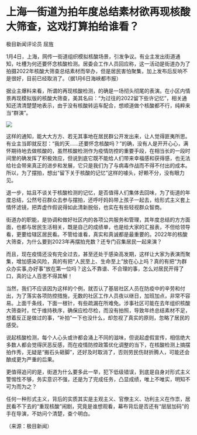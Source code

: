 # 上海一街道为拍年度总结素材欲再现核酸大筛查，这戏打算拍给谁看？

极目新闻评论员 屈旌

1月4日，上海，网传一街道组织模拟核酸场景，引发争议。有业主发出街道通知，吐槽为何还要怀念核酸检测。居委会工作人员回应称，这一活动是街道办为了拍摄2022年核酸大筛查总结素材而举办，但是居民害怕聚集，加上发布后反响不是很好，目前已经取消了。（据1月6日海峡都市报）

据业主爆料来看，所谓的再现核酸检测，的确是一场彻头彻尾的表演。在小区内情景再现模拟版的核酸大筛查，美其名曰：“为过往的2022留下些许记忆”，相关通知还清清楚楚地表示，由于没有核酸转运车配合，想顺道做个核酸都不行，纯粹来当“群演”。

![](https://inews.gtimg.com/newsapp_bt/0/15597560183/1000)

这样的通知，能大大方方、若无其事地在居民群公开发出来，让人觉得匪夷所思。有业主当即就反怼：“我的天……还要怀念核酸吗？”的确，没有人是开开心心，满怀期待地去做核酸的，虽然核酸检测作为疫情防控的重要手段，在相当长的一段时间里的确发挥了积极效应，但说到底它既不能给人们带来幸福感和获得感，也无法给社会带来真正的进步和发展，它只是我们为了与病毒作战而不得不付出的成本。所以，为了摆拍，想出“留下关于核酸的记忆”这样的噱头，好赖不分，没有眼力见。

退一步，姑且不谈关于核酸检测的记忆，是否值得人们集体去回味，为了街道的年度总结，公然号召群众去参与摆拍，还呼吁妈妈带上孩子一起去，给形式主义套上情怀滤镜，把弄虚作假说得如此清新脱俗，也实在有些轻视群众智商。

街道办的职能，是协调和做好社区内的各项公共服务和管理，其年度总结的方方面面，也都与居民生活相关，既是自己的成绩单，也是给大家的汇报表，不但给领导看，更要给辖区居民看。不管给谁看，真实和真诚都是最重要的。2022年的核酸大筛查，为什么要到2023年再摆拍充数？还专门召集居民一起来演？

而且，现在疫情还没有完全过去，甚至还处于感染高发期，这样让大家为表演而聚集，增加感染风险，真的有把“人民至上、生命至上”放在心上吗？真的有把“为群众办实事,办好事”放在第一位吗？这么不靠谱、不合理的事，怎么对居民开得了口，真的让人百思不得其解！

当然，我们不应该因为这样的个例，就否认了基层社区人员在防疫中的辛劳和付出，为了落实各项防控措施，无数的社区工作人员夜以继日，加班加点，非常不容易。上面千条线，下面一根针，有些疏漏在所难免。涉事社区可能在去年组织核酸大筛查时，忙于维持秩序，确保应检尽检，而没有拍照，导致年终总结素材不足，想着反正是做过的事，“补拍”一下也没什么，却忽视了真实的原则，忽略了居民的感受。

说起核酸检测，每个人心头或许都会涌上不同的滋味，但说起虚假宣传，相信绝大多数人都会觉得厌恶反感，而在疫情防控政策优化调整的当下，在核酸检测上搞摆拍作秀，无疑是“搬石头砸脚”，还好及时取消了，否则劳民伤财折腾人，可能还会酿成更为严重的后果。

更值得追问的是，街道为什么要多此一举，犯下低级错误，到底是自身对形式主义警惕性不够，务实意识不强，还是为了完成任务，凸显成绩，唯上不唯实，明知不可为而为之？

任何一种形式主义，背后的实质其实是主观主义、官僚主义、功利主义在作祟，居民看不下去的“重现核酸”闹剧，究竟是谁想观看，幕布背后是否还有“层层加码”的手在导演，不妨问个清楚，查个明白。

（来源：极目新闻）

